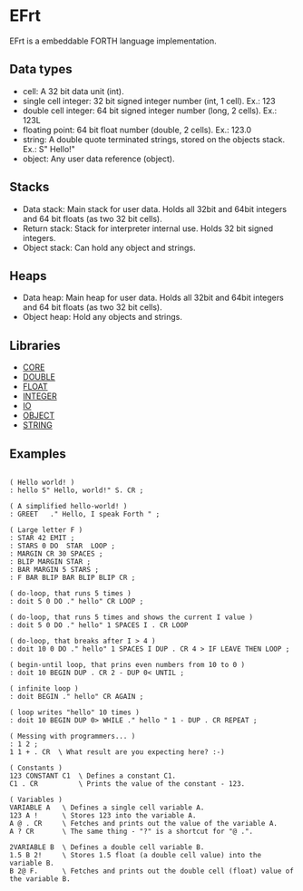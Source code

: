 ﻿# EFrt

EFrt is a embeddable FORTH language implementation.

## Data types

  - cell: A 32 bit data unit (int).
  - single cell integer: 32 bit signed integer number (int, 1 cell). Ex.: 123
  - double cell integer: 64 bit signed integer number (long, 2 cells). Ex.: 123L
  - floating point: 64 bit float number (double, 2 cells). Ex.: 123.0
  - string: A double quote terminated strings, stored on the objects stack. Ex.: S" Hello!"
  - object: Any user data reference (object).


## Stacks

  - Data stack: Main stack for user data. Holds all 32bit and 64bit integers and 64 bit floats (as two 32 bit cells).
  - Return stack: Stack for interpreter internal use. Holds 32 bit signed integers.
  - Object stack: Can hold any object and strings.


## Heaps

  - Data heap: Main heap for user data. Holds all 32bit and 64bit integers and 64 bit floats (as two 32 bit cells).
  - Object heap: Hold any objects and strings.


## Libraries

 * [CORE](EFrt.Libs.Core/README.md)
 * [DOUBLE](EFrt.Libs.DoubleCellInteger/README.md)
 * [FLOAT](EFrt.Libs.Float/README.md)
 * [INTEGER](EFrt.Libs.SingleCellInteger/README.md)
 * [IO](EFrt.Libs.IO/README.md)
 * [OBJECT](EFrt.Libs.Object/README.md)
 * [STRING](EFrt.Libs.String/README.md)


## Examples

```

( Hello world! )
: hello S" Hello, world!" S. CR ;

( A simplified hello-world! )
: GREET   ." Hello, I speak Forth " ;

( Large letter F )
: STAR 42 EMIT ;
: STARS 0 DO  STAR  LOOP ;
: MARGIN CR 30 SPACES ;
: BLIP MARGIN STAR ;
: BAR MARGIN 5 STARS ;
: F BAR BLIP BAR BLIP BLIP CR ;

( do-loop, that runs 5 times )
: doit 5 0 DO ." hello" CR LOOP ;

( do-loop, that runs 5 times and shows the current I value ) 
: doit 5 0 DO ." hello" 1 SPACES I . CR LOOP 

( do-loop, that breaks after I > 4 ) 
: doit 10 0 DO ." hello" 1 SPACES I DUP . CR 4 > IF LEAVE THEN LOOP ;
  
( begin-until loop, that prins even numbers from 10 to 0 )
: doit 10 BEGIN DUP . CR 2 - DUP 0< UNTIL ;

( infinite loop )
: doit BEGIN ." hello" CR AGAIN ;

( loop writes "hello" 10 times )
: doit 10 BEGIN DUP 0> WHILE ." hello " 1 - DUP . CR REPEAT ;

( Messing with programmers... )
: 1 2 ;
1 1 + . CR  \ What result are you expecting here? :-)

( Constants )
123 CONSTANT C1  \ Defines a constant C1.
C1 . CR          \ Prints the value of the constant - 123.

( Variables )
VARIABLE A   \ Defines a single cell variable A.
123 A !      \ Stores 123 into the variable A.
A @ . CR     \ Fetches and prints out the value of the variable A.
A ? CR       \ The same thing - "?" is a shortcut for "@ .". 

2VARIABLE B  \ Defines a double cell variable B.
1.5 B 2!     \ Stores 1.5 float (a double cell value) into the variable B.
B 2@ F.      \ Fetches and prints out the double cell (float) value of the variable B.

```

